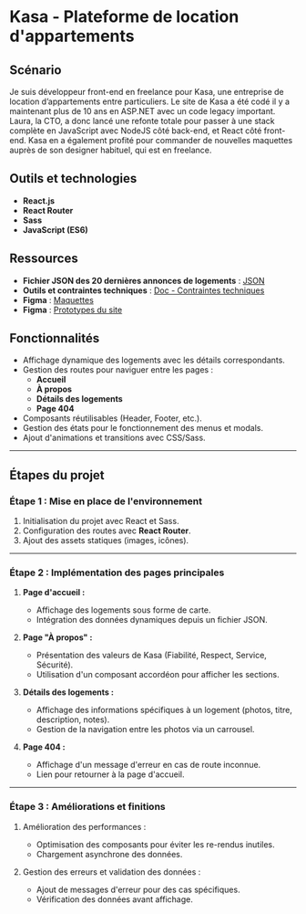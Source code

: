 # Kasa - Plateforme de location d'appartements

## Scénario

Je suis développeur front-end en freelance pour Kasa, une entreprise de location d’appartements entre particuliers.
Le site de Kasa a été codé il y a maintenant plus de 10 ans en ASP.NET avec un code legacy important. Laura, la CTO, a donc lancé une refonte totale pour passer à une stack complète en JavaScript avec NodeJS côté back-end, et React côté front-end. Kasa en a également profité pour commander de nouvelles maquettes auprès de son designer habituel, qui est en freelance.

## Outils et technologies

- **React.js**  
- **React Router**  
- **Sass**  
- **JavaScript (ES6)**  

## Ressources
- **Fichier JSON des 20 dernières annonces de logements** : [JSON](https://s3-eu-west-1.amazonaws.com/course.oc-static.com/projects/Front-End+V2/P9+React+1/logements.json)  
- **Outils et contraintes techniques** : [Doc - Contraintes techniques](https://course.oc-static.com/projects/D%C3%A9veloppeur+Web/IW_P8+React+Kasa/Kasa+coding+guidelines+-+IW+-+DW.pdf) 
- **Figma** : [Maquettes](https://www.figma.com/design/2BZEoBhyxt5IwZgRn0wGsL/Kasa_FR?node-id=0-1&p=f)
- **Figma** : [Prototypes du site](https://www.figma.com/proto/2BZEoBhyxt5IwZgRn0wGsL/Kasa_FR?type=design&node-id=3-0&t=x8RBKuR4UiE3hhBW-0&scaling=scale-down&page-id=0%3A1&starting-point-node-id=3%3A0&show-proto-sidebar=1)

## Fonctionnalités

- Affichage dynamique des logements avec les détails correspondants.
- Gestion des routes pour naviguer entre les pages :
  - **Accueil**
  - **À propos**
  - **Détails des logements**
  - **Page 404**
- Composants réutilisables (Header, Footer, etc.).
- Gestion des états pour le fonctionnement des menus et modals.
- Ajout d'animations et transitions avec CSS/Sass.



---

## Étapes du projet

### Étape 1 : Mise en place de l'environnement

1. Initialisation du projet avec React et Sass.  
2. Configuration des routes avec **React Router**.  
3. Ajout des assets statiques (images, icônes).  

---

### Étape 2 : Implémentation des pages principales

1. **Page d'accueil :**  
   - Affichage des logements sous forme de carte.
   - Intégration des données dynamiques depuis un fichier JSON.

2. **Page "À propos" :**  
   - Présentation des valeurs de Kasa (Fiabilité, Respect, Service, Sécurité).  
   - Utilisation d'un composant accordéon pour afficher les sections.  

3. **Détails des logements :**  
   - Affichage des informations spécifiques à un logement (photos, titre, description, notes).  
   - Gestion de la navigation entre les photos via un carrousel.

4. **Page 404 :**  
   - Affichage d'un message d'erreur en cas de route inconnue.  
   - Lien pour retourner à la page d'accueil.  

---

### Étape 3 : Améliorations et finitions

1. Amélioration des performances :  
   - Optimisation des composants pour éviter les re-rendus inutiles.  
   - Chargement asynchrone des données.

2. Gestion des erreurs et validation des données :  
   - Ajout de messages d'erreur pour des cas spécifiques.  
   - Vérification des données avant affichage.  
